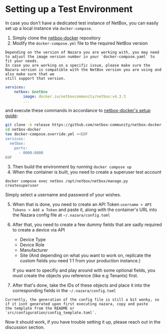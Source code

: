 # Setting up a Test Environment

In case you don't have a dedicated test instance of NetBox, you can easily set up a local instance via `docker-compose`.

1. Simply clone the [netbox-docker](https://github.com/netbox-community/netbox-docker) repository
2. Modify the `docker-compose.yml` file to the required NetBox version

```admonish note
Depending on the version of Nazara you are working with, you may need to adjust the image version number in your `docker-compose.yaml` to fit your needs.
In case you are working on a specific issue, please make sure the Nazara version is compatible with the NetBox version you are using and also make sure that we
still support that version.
```

```yml
services:
    netbox: &netbox
        image: docker.io/netboxcommunity/netbox:v4.3.3
        ...
```

and execute these commands in accordance to [netbox-docker's setup guide](https://github.com/netbox-community/netbox-docker?tab=readme-ov-file#quickstart):

```bash
git clone -b release https://github.com/netbox-community/netbox-docker.git
cd netbox-docker
tee docker-compose.override.yml <<EOF
services:
  netbox:
    ports:
      - 8000:8080
EOF
```

3. Then build the environment by running `docker compose up`
4. When the container is built, you need to create a superuser test account

```
docker compose exec netbox /opt/netbox/netbox/manage.py createsuperuser
```

Simply select a username and password of your wishes.

5. When that is done, you need to create an API Token `username > API Tokens > Add a Token` and paste it, along with the container's URL
   into the Nazara config file at `~/.nazara/config.toml`
6. After that, you need to create a few dummy fields that are sadly required to create a device via API
    - Device Type
    - Device Role
    - Manufacturer
    - Site
    (And depending on what you want to work on, replicate the custom fields you need 1:1 from your production instance.)
    
    If you want to specifiy and play around with some optional fields, you must create the objects you reference (like e.g Tenants) first.

7. After that's done, take the IDs of these objects and place it into the corresponding fields in the `~/.nazara/config.toml`

```admonish important
Currently, the generation of the config file is still a bit wonky, so if it isnt generated upon first executing nazara, copy and paste
the template from the README or `src/configuration/config_template.toml`.
```

Now it should work, if you have trouble setting it up, please reach out in the discussion section.
